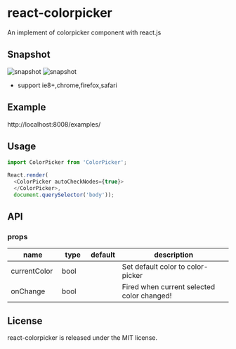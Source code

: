 # react-colorpicker

An implement of colorpicker component with react.js


## Snapshot
![snapshot](http://7xlsqt.com1.z0.glb.clouddn.com/colorpicker1.png)
![snapshot](http://7xlsqt.com1.z0.glb.clouddn.com/colorpicker2.png)

* support ie8+,chrome,firefox,safari


## Example

http://localhost:8008/examples/


## Usage

```js
import ColorPicker from 'ColorPicker';

React.render(
  <ColorPicker autoCheckNodes={true}>
  </ColorPicker>,
  document.querySelector('body'));
```

## API

### props

<table class="table table-bordered table-striped">
    <thead>
    <tr>
        <th style="width: 100px;">name</th>
        <th style="width: 50px;">type</th>
        <th style="width: 50px;">default</th>
        <th>description</th>
    </tr>
    </thead>
    <tbody>
        <tr>
          <td>currentColor</td>
          <td>bool</td>
          <td></td>
          <td>Set default color to color-picker</td>
        </tr>
        <tr>
          <td>onChange</td>
          <td>bool</td>
          <td></td>
          <td>Fired when current selected color changed!</td>
        </tr>
    </tbody>
</table>

## License

react-colorpicker is released under the MIT license.
